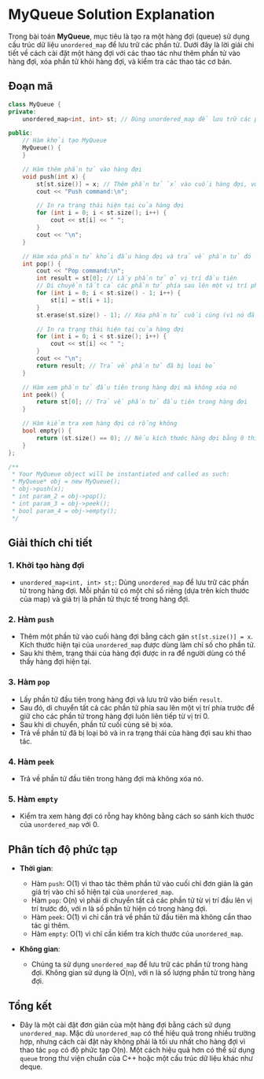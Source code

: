 # MyQueue Solution Explanation

Trong bài toán **MyQueue**, mục tiêu là tạo ra một hàng đợi (queue) sử dụng cấu trúc dữ liệu `unordered_map` để lưu trữ các phần tử. Dưới đây là lời giải chi tiết về cách cài đặt một hàng đợi với các thao tác như thêm phần tử vào hàng đợi, xóa phần tử khỏi hàng đợi, và kiểm tra các thao tác cơ bản.

## Đoạn mã

```cpp
class MyQueue {
private:
    unordered_map<int, int> st; // Dùng unordered_map để lưu trữ các phần tử trong hàng đợi.

public:
    // Hàm khởi tạo MyQueue
    MyQueue() {
    }

    // Hàm thêm phần tử vào hàng đợi
    void push(int x) {
        st[st.size()] = x; // Thêm phần tử `x` vào cuối hàng đợi, với chỉ số là kích thước hiện tại của unordered_map.
        cout << "Push command:\n";

        // In ra trạng thái hiện tại của hàng đợi
        for (int i = 0; i < st.size(); i++) {
            cout << st[i] << " ";
        }
        cout << "\n";
    }

    // Hàm xóa phần tử khỏi đầu hàng đợi và trả về phần tử đó
    int pop() {
        cout << "Pop command:\n";
        int result = st[0]; // Lấy phần tử ở vị trí đầu tiên
        // Di chuyển tất cả các phần tử phía sau lên một vị trí phía trước
        for (int i = 0; i < st.size() - 1; i++) {
            st[i] = st[i + 1];
        }
        st.erase(st.size() - 1); // Xóa phần tử cuối cùng (vì nó đã bị di chuyển)

        // In ra trạng thái hiện tại của hàng đợi
        for (int i = 0; i < st.size(); i++) {
            cout << st[i] << " ";
        }
        cout << "\n";
        return result; // Trả về phần tử đã bị loại bỏ
    }

    // Hàm xem phần tử đầu tiên trong hàng đợi mà không xóa nó
    int peek() {
        return st[0]; // Trả về phần tử đầu tiên trong hàng đợi
    }

    // Hàm kiểm tra xem hàng đợi có rỗng không
    bool empty() {
        return (st.size() == 0); // Nếu kích thước hàng đợi bằng 0 thì trả về true, nghĩa là hàng đợi rỗng
    }
};

/**
 * Your MyQueue object will be instantiated and called as such:
 * MyQueue* obj = new MyQueue();
 * obj->push(x);
 * int param_2 = obj->pop();
 * int param_3 = obj->peek();
 * bool param_4 = obj->empty();
 */
```

## Giải thích chi tiết

### 1. Khởi tạo hàng đợi

-   `unordered_map<int, int> st;`: Dùng `unordered_map` để lưu trữ các phần tử trong hàng đợi. Mỗi phần tử có một chỉ số riêng (dựa trên kích thước của map) và giá trị là phần tử thực tế trong hàng đợi.

### 2. Hàm `push`

-   Thêm một phần tử vào cuối hàng đợi bằng cách gán `st[st.size()] = x`. Kích thước hiện tại của `unordered_map` được dùng làm chỉ số cho phần tử.
-   Sau khi thêm, trạng thái của hàng đợi được in ra để người dùng có thể thấy hàng đợi hiện tại.

### 3. Hàm `pop`

-   Lấy phần tử đầu tiên trong hàng đợi và lưu trữ vào biến `result`.
-   Sau đó, di chuyển tất cả các phần tử phía sau lên một vị trí phía trước để giữ cho các phần tử trong hàng đợi luôn liên tiếp từ vị trí 0.
-   Sau khi di chuyển, phần tử cuối cùng sẽ bị xóa.
-   Trả về phần tử đã bị loại bỏ và in ra trạng thái của hàng đợi sau khi thao tác.

### 4. Hàm `peek`

-   Trả về phần tử đầu tiên trong hàng đợi mà không xóa nó.

### 5. Hàm `empty`

-   Kiểm tra xem hàng đợi có rỗng hay không bằng cách so sánh kích thước của `unordered_map` với 0.

## Phân tích độ phức tạp

-   **Thời gian**:

    -   Hàm `push`: O(1) vì thao tác thêm phần tử vào cuối chỉ đơn giản là gán giá trị vào chỉ số hiện tại của `unordered_map`.
    -   Hàm `pop`: O(n) vì phải di chuyển tất cả các phần tử từ vị trí đầu lên vị trí trước đó, với n là số phần tử hiện có trong hàng đợi.
    -   Hàm `peek`: O(1) vì chỉ cần trả về phần tử đầu tiên mà không cần thao tác gì thêm.
    -   Hàm `empty`: O(1) vì chỉ cần kiểm tra kích thước của `unordered_map`.

-   **Không gian**:

    -   Chúng ta sử dụng `unordered_map` để lưu trữ các phần tử trong hàng đợi. Không gian sử dụng là O(n), với n là số lượng phần tử trong hàng đợi.

## Tổng kết

-   Đây là một cài đặt đơn giản của một hàng đợi bằng cách sử dụng `unordered_map`. Mặc dù `unordered_map` có thể hiệu quả trong nhiều trường hợp, nhưng cách cài đặt này không phải là tối ưu nhất cho hàng đợi vì thao tác `pop` có độ phức tạp O(n). Một cách hiệu quả hơn có thể sử dụng `queue` trong thư viện chuẩn của C++ hoặc một cấu trúc dữ liệu khác như deque.
